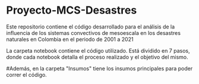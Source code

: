 # Proyecto-MCS-Desastres
Este repositorio contiene el código desarrollado para el análisis de la influencia de los sistemas convectivos de mesoescala en los desastres naturales en Colombia en el periodo de 2001 a 2021


La carpeta notebook contiene el código utilizado. Está dividido en 7 pasos, donde cada notebook detalla el proceso realizado y el objetivo del mismo.

#Además, en la carpeta "Insumos" tiene los insumos principales para poder correr el código.

